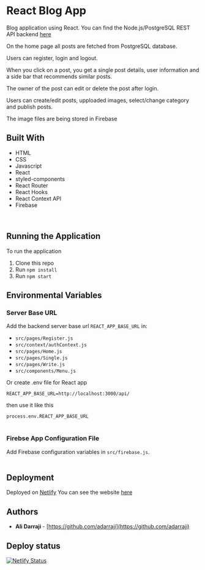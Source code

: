 # React Blog App

Blog application using React. You can find the Node.js/PostgreSQL REST API backend [here](https://github.com/adarraji/blog-app-api-firebase)


On the home page all posts are fetched from PostgreSQL database. 

Users can register, login and logout.

When you click on a post, you get a single post details, user information and a side bar that recommends similar posts. 

The owner of the post can edit or delete the post after login. 

Users can create/edit posts, upploaded images, select/change category and publish posts.  

The image files are being stored in Firebase


## Built With

* HTML
* CSS
* Javascript
* React
* styled-components
* React Router
* React Hooks
* React Context API 
* Firebase
<br/>

## Running the Application

To run the application

1. Clone this repo
2. Run `npm install`
3. Run `npm start`

## Environmental Variables

### Server Base URL

Add the backend server base url `REACT_APP_BASE_URL` in:

* `src/pages/Register.js`
* `src/context/authContext.js`
* `src/pages/Home.js`
* `src/pages/Single.js`
* `src/pages/Write.js`
* `src/components/Menu.js`

Or create .env file for React app

`REACT_APP_BASE_URL=http://localhost:3000/api/` 

then use it like this

 `process.env.REACT_APP_BASE_URL`
<br/>
<br/>


### Firebse App Configuration File

Add Firebase configuration variables in `src/firebase.js`.
<br/>
<br/>

## Deployment

Deployed on [Netlify](https://netlify.com)
You can see the website [here](https://blog-app-firebase.netlify.app/)


## Authors  

- **Ali Darraji** - [https://github.com/adarraji](https://github.com/adarraji)


## Deploy status

[![Netlify Status](https://api.netlify.com/api/v1/badges/8e70f914-d8c4-4c25-a3a3-b46dec6f31d7/deploy-status)](https://app.netlify.com/sites/blog-app-firebase/deploys)